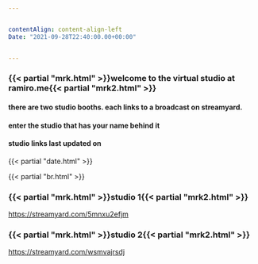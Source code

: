 ```yaml
---


contentAlign: content-align-left
Date: "2021-09-28T22:40:00.00+00:00"


---
```

### {{< partial "mrk.html" >}}welcome to the virtual studio at ramiro.me{{< partial "mrk2.html" >}}
#### there are two studio booths. each links to a broadcast on streamyard.
#### enter the studio that has your name behind it
#### studio links last updated on
{{< partial "date.html" >}}


{{< partial "br.html" >}}
### {{< partial "mrk.html" >}}studio 1{{< partial "mrk2.html" >}}
https://streamyard.com/5mnxu2efjm

### {{< partial "mrk.html" >}}studio 2{{< partial "mrk2.html" >}}
https://streamyard.com/wsmvajrsdj
